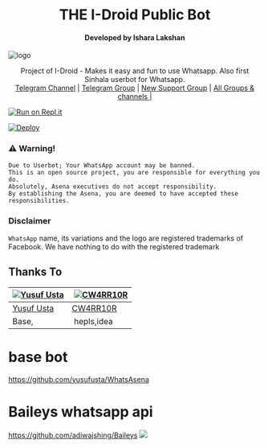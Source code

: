 <h1 align="center"><b> THE I-Droid Public Bot  </b></h1>
<h4 align="center">Developed by <b>Ishara Lakshan </b></h4>

![logo](https://telegra.ph/file/4dec98cc34d0449a8c57c.jpg)




<p align="center">
    Project of I-Droid - Makes it easy and fun to use Whatsapp. Also first Sinhala userbot for Whatsapp.
    <br>
        <a href="https://t.me/itech9999">Telegram Channel</a> |
        <a href="https://t.me/itech9999">Telegram Group</a> |
        <a href="https://chat.whatsapp.com/JTBNIObTu5vDiqLz00cyL6">New Support Group</a> |
        <a href="https://t.me/itech9999">All Groups & channels </a> |
    <br>
</p>

[![Run on Repl.it](https://repl.it/badge/github/phaticusthiccy/WhatsAsenaDuplicated)](https://replit.com/@ishara269/I-Droid?v=1)

[![Deploy](https://www.herokucdn.com/deploy/button.svg)](https://heroku.com/deploy?template=https://github.com/ishara269/I-Droid)



### ⚠️ Warning! 
```
Due to Userbot; Your WhatsApp account may be banned.
This is an open source project, you are responsible for everything you do. 
Absolutely, Asena executives do not accept responsibility.
By establishing the Asena, you are deemed to have accepted these responsibilities.
```
### Disclaimer
`WhatsApp` name, its variations and the logo are registered trademarks of Facebook. We have nothing to do with the registered trademark

## Thanks To
[![Yusuf Usta](https://github.com/yusufusta.png?size=50)](https://t.me/fusufs)  | [![CW4RR10R](https://github.com/CW4RR10R.png?size=50)](https://github.com/CW4RR10R)
----|----|
[Yusuf Usta](https://t.me/fusufs) | [CW4RR10R](https://t.meW4RR10R)
 Base, | hepls,idea

# base bot
https://github.com/yusufusta/WhatsAsena

# Baileys whatsapp api 
https://github.com/adiwajshing/Baileys
[![](https://telegra.ph/file/1c742619b421e4713e414.jpg?size=50)](https://t.me/danumabots) 

